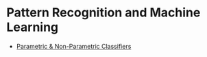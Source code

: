 # Pattern Recognition and Machine Learning

* [Parametric & Non-Parametric Classifiers](StatisticClassifiers)
